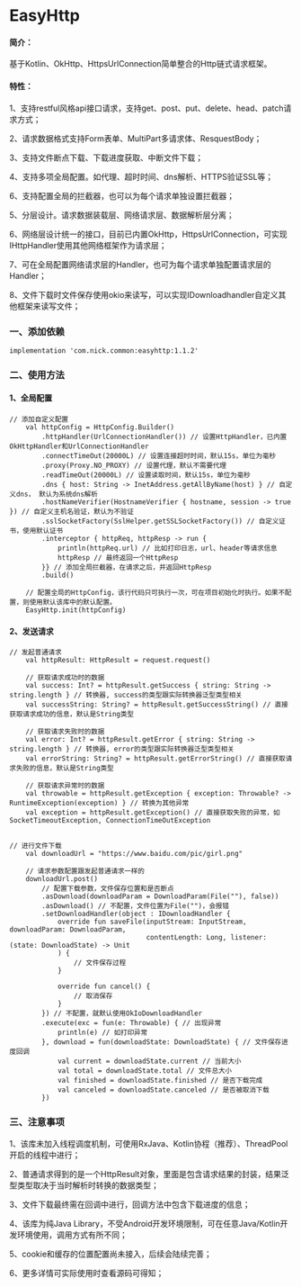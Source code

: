 # EasyHttp
#### 简介：
基于Kotlin、OkHttp、HttpsUrlConnection简单整合的Http链式请求框架。
#### 特性：
1、支持restful风格api接口请求，支持get、post、put、delete、head、patch请求方式；

2、请求数据格式支持Form表单、MultiPart多请求体、ResquestBody；

3、支持文件断点下载、下载进度获取、中断文件下载；

4、支持多项全局配置。如代理、超时时间、dns解析、HTTPS验证SSL等；

6、支持配置全局的拦截器，也可以为每个请求单独设置拦截器；

5、分层设计。请求数据装载层、网络请求层、数据解析层分离；

6、网络层设计统一的接口，目前已内置OkHttp，HttpsUrlConnection，可实现IHttpHandler使用其他网络框架作为请求层；

7、可在全局配置网络请求层的Handler，也可为每个请求单独配置请求层的Handler；

8、文件下载时文件保存使用okio来读写，可以实现IDownloadhandler自定义其他框架来读写文件；

### 一、添加依赖 
```
implementation 'com.nick.common:easyhttp:1.1.2'
```
### 二、使用方法
#### 1、全局配置
```
// 添加自定义配置
	val httpConfig = HttpConfig.Builder()
		.httpHandler(UrlConnectionHandler()) // 设置HttpHandler，已内置OkHttpHandler和UrlConnectionHandler
		.connectTimeOut(20000L) // 设置连接超时时间，默认15s，单位为毫秒
		.proxy(Proxy.NO_PROXY) // 设置代理，默认不需要代理
		.readTimeOut(20000L) // 设置读取时间，默认15s，单位为毫秒
		.dns { host: String -> InetAddress.getAllByName(host) } // 自定义dns， 默认为系统dns解析
		.hostNameVerifier(HostnameVerifier { hostname, session -> true }) // 自定义主机名验证，默认为不验证
		.sslSocketFactory(SslHelper.getSSLSocketFactory()) // 自定义证书，使用默认证书
		.interceptor { httpReq, httpResp -> run {
			println(httpReq.url) // 比如打印日志，url、header等请求信息
			httpResp // 最终返回一个HttpResp
		}} // 添加全局拦截器，在请求之后，并返回HttpResp
		.build()
	
	// 配置全局的HttpConfig，该行代码只可执行一次，可在项目初始化时执行。如果不配置，则使用默认该库中的默认配置。
	EasyHttp.init(httpConfig)
```
#### 2、发送请求
```
// 发起普通请求
	val httpResult: HttpResult = request.request()

	// 获取请求成功时的数据
	val success: Int? = httpResult.getSuccess { string: String -> string.length } // 转换器, success的类型跟实际转换器泛型类型相关
	val successString: String? = httpResult.getSuccessString() // 直接获取请求成功的信息，默认是String类型

	// 获取请求失败时的数据
	val error: Int? = httpResult.getError { string: String -> string.length } // 转换器, error的类型跟实际转换器泛型类型相关
	val errorString: String? = httpResult.getErrorString() // 直接获取请求失败的信息，默认是String类型

	// 获取请求异常时的数据
	val throwable = httpResult.getException { exception: Throwable? -> RuntimeException(exception) } // 转换为其他异常
	val exception = httpResult.getException() // 直接获取失败的异常，如SocketTimeoutException, ConnectionTimeOutException

	
// 进行文件下载
	val downloadUrl = "https://www.baidu.com/pic/girl.png"

	// 请求参数配置跟发起普通请求一样的
	downloadUrl.post()
		// 配置下载参数，文件保存位置和是否断点
		.asDownload(downloadParam = DownloadParam(File(""), false))
		.asDownload() // 不配置，文件位置为File("")，会报错
		.setDownloadHandler(object : IDownloadHandler {
			override fun saveFile(inputStream: InputStream, downloadParam: DownloadParam,
			                      contentLength: Long, listener: (state: DownloadState) -> Unit
			) {
				// 文件保存过程
			}

			override fun cancel() {
				// 取消保存
			}
		}) // 不配置，就默认使用OkIoDownloadHandler
		.execute(exc = fun(e: Throwable) { // 出现异常
			println(e) // 如打印异常
		}, download = fun(downloadState: DownloadState) { // 文件保存进度回调
			val current = downloadState.current // 当前大小
			val total = downloadState.total // 文件总大小
			val finished = downloadState.finished // 是否下载完成
			val canceled = downloadState.canceled // 是否被取消下载
		})			
```
### 三、注意事项
1、该库未加入线程调度机制，可使用RxJava、Kotlin协程（推荐）、ThreadPool开启的线程中进行；

2、普通请求得到的是一个HttpResult对象，里面是包含请求结果的封装，结果泛型类型取决于当时解析时转换的数据类型；

3、文件下载最终需在回调中进行，回调方法中包含下载进度的信息；

4、该库为纯Java Library，不受Android开发环境限制，可在任意Java/Kotlin开发环境使用，调用方式有所不同；

5、cookie和缓存的位置配置尚未接入，后续会陆续完善；

6、更多详情可实际使用时查看源码可得知；
